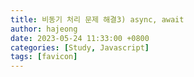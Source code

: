 ```yaml
---
title: 비동기 처리 문제 해결3) async, await
author: hajeong
date: 2023-05-24 11:33:00 +0800
categories: [Study, Javascript]
tags: [favicon]
---
```

